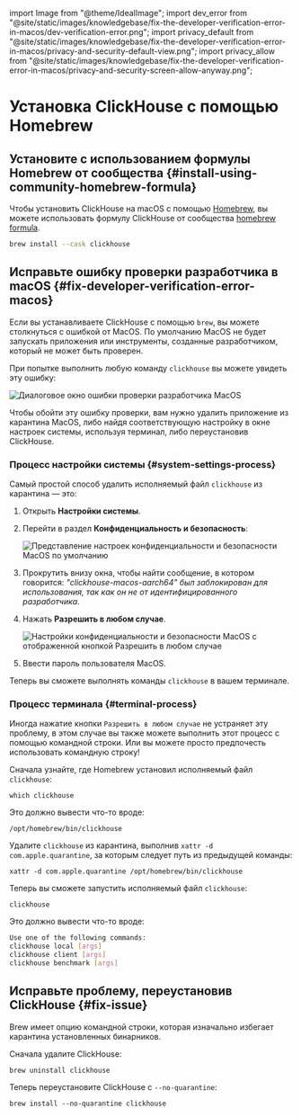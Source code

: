 import Image from "@theme/IdealImage";
import dev_error from "@site/static/images/knowledgebase/fix-the-developer-verification-error-in-macos/dev-verification-error.png";
import privacy_default from "@site/static/images/knowledgebase/fix-the-developer-verification-error-in-macos/privacy-and-security-default-view.png";
import privacy_allow from "@site/static/images/knowledgebase/fix-the-developer-verification-error-in-macos/privacy-and-security-screen-allow-anyway.png";


# Установка ClickHouse с помощью Homebrew

<VerticalStepper>

## Установите с использованием формулы Homebrew от сообщества {#install-using-community-homebrew-formula}

Чтобы установить ClickHouse на macOS с помощью [Homebrew](https://brew.sh/), вы можете использовать
формулу ClickHouse от сообщества [homebrew formula](https://formulae.brew.sh/cask/clickhouse).

```bash
brew install --cask clickhouse
```

## Исправьте ошибку проверки разработчика в macOS {#fix-developer-verification-error-macos}

Если вы устанавливаете ClickHouse с помощью `brew`, вы можете столкнуться с ошибкой от MacOS.
По умолчанию MacOS не будет запускать приложения или инструменты, созданные разработчиком, который не может быть проверен.

При попытке выполнить любую команду `clickhouse` вы можете увидеть эту ошибку:

<Image img={dev_error} size="sm" alt="Диалоговое окно ошибки проверки разработчика MacOS" border />

Чтобы обойти эту ошибку проверки, вам нужно удалить приложение из карантина MacOS, либо найдя соответствующую настройку в окне настроек системы, используя терминал, либо переустановив ClickHouse.

### Процесс настройки системы {#system-settings-process}

Самый простой способ удалить исполняемый файл `clickhouse` из карантина — это:

1. Открыть **Настройки системы**.
1. Перейти в раздел **Конфиденциальность и безопасность**:

    <Image img={privacy_default} size="md" alt="Представление настроек конфиденциальности и безопасности MacOS по умолчанию" border />

1. Прокрутить внизу окна, чтобы найти сообщение, в котором говорится: _"clickhouse-macos-aarch64" был заблокирован для использования, так как он не от идентифицированного разработчика_.
1. Нажать **Разрешить в любом случае**.

    <Image img={privacy_allow} size="md" alt="Настройки конфиденциальности и безопасности MacOS с отображенной кнопкой Разрешить в любом случае" border />

1. Ввести пароль пользователя MacOS.

Теперь вы сможете выполнять команды `clickhouse` в вашем терминале.

### Процесс терминала {#terminal-process}

Иногда нажатие кнопки `Разрешить в любом случае` не устраняет эту проблему, в этом случае вы также можете выполнить этот процесс с помощью командной строки.
Или вы можете просто предпочесть использовать командную строку!

Сначала узнайте, где Homebrew установил исполняемый файл `clickhouse`:

```shell
which clickhouse
```

Это должно вывести что-то вроде:

```shell
/opt/homebrew/bin/clickhouse
```

Удалите `clickhouse` из карантина, выполнив `xattr -d com.apple.quarantine`, за которым следует путь из предыдущей команды:

```shell
xattr -d com.apple.quarantine /opt/homebrew/bin/clickhouse
```

Теперь вы сможете запустить исполняемый файл `clickhouse`:

```shell
clickhouse
```

Это должно вывести что-то вроде:

```bash
Use one of the following commands:
clickhouse local [args]
clickhouse client [args]
clickhouse benchmark [args]
```

## Исправьте проблему, переустановив ClickHouse {#fix-issue}

Brew имеет опцию командной строки, которая изначально избегает карантина установленных бинарников.

Сначала удалите ClickHouse:

```shell
brew uninstall clickhouse
```

Теперь переустановите ClickHouse с `--no-quarantine`:

```shell
brew install --no-quarantine clickhouse
```
</VerticalStepper>